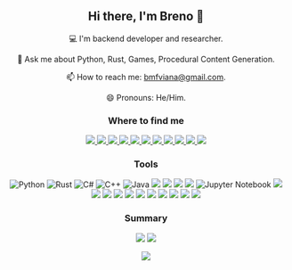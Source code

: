 <h2 align="center"> Hi there, I'm Breno 👋 </h2>

<p align="center">
  💻 I'm backend developer and researcher.
</p>
<!-- <p align="center">
  🔭 I’m currently working on ...
</p> -->
<!-- <p align="center">
  🌱 I’m currently learning ...
</p> -->
<!-- <p align="center">
  👯 I’m looking to collaborate on ...
</p> -->
<!-- <p align="center">
  🤔 I’m looking for help with ...
</p> -->
<p align="center">
  💬 Ask me about Python, Rust, Games, Procedural Content Generation.
</p>
<p align="center">
  📫 How to reach me: <a href="mailto:bmfviana@gmail.com" target="_blank">bmfviana@gmail.com</a>.
</p>
<p align="center">
  😄 Pronouns: He/Him.
</p>
<!-- <p align="center">
  ⚡ Fun fact: ...
</p> -->

<!-- My interests lay mainly in Evolutionary Systems, Artificial Intelligence, and Procedural Content Generation for games. -->


<h3 align="center"> Where to find me </h3>


<p align="center">
<!--   <a href="" target="_blank">
    <img src="" >
  </a> -->
<!-- <img src="https://img.shields.io/badge/Gmail-D14836?style=for-the-badge&logo=gmail&logoColor=white)](bmfviana@gmail.com) -->
  <a href="https://linktr.ee/brenomfviana" target="_blank">
    <img src="https://img.shields.io/badge/linktree-39E09B?style=for-the-badge&logo=linktree&logoColor=white" >
  </a>
  <a href="https://www.linkedin.com/in/brenomfviana" target="_blank">
    <img src="https://img.shields.io/badge/-LinkedIn-0077B5?style=for-the-badge&logo=LinkedIn&logoColor=white" >
  </a>
  <!-- Research -->
  <a href="https://orcid.org/0000-0003-3441-508X" target="_blank">
    <img src="https://img.shields.io/badge/-Orcid-a6ce39?style=for-the-badge&logo=Orcid&logoColor=white" >
  </a>
  <a href="https://scholar.google.com.br/citations?user=VjiBzH8AAAAJ" target="_blank">
    <img src="https://img.shields.io/badge/Google_Scholar-4285F4?style=for-the-badge&logo=google-scholar&logoColor=white" >
  </a>
  <a href="https://www.researchgate.net/profile/Breno-Viana" target="_blank">
    <img src="https://img.shields.io/badge/Research_Gate-00CCBB.svg?&style=for-the-badge&logo=ResearchGate&logoColor=white" >
  </a>
  
  <!-- Social -->
  <a href="https://twitter.com/brenomfviana" target="_blank">
    <img src="https://img.shields.io/badge/-Twitter-1DA1F2?style=for-the-badge&logo=Twitter&logoColor=white" >
  </a>
  <a href="https://www.youtube.com/@brenomfviana" target="_blank">
    <img src="https://img.shields.io/badge/YouTube-FF0000?style=for-the-badge&logo=youtube&logoColor=white" >
  </a>
  <a href="https://www.instagram.com/brenomfviana" target="_blank">
    <img src="https://img.shields.io/badge/Instagram-E4405F?style=for-the-badge&logo=instagram&logoColor=white" >
  </a>
  <a href="https://www.tiktok.com/@brenomfviana" target="_blank">
    <img src="https://img.shields.io/badge/TikTok-000000?style=for-the-badge&logo=tiktok&logoColor=white" >
  </a>
  
  <!-- Blog -->
  <a href="https://dev.to/brenomfviana" target="_blank">
    <img src="https://img.shields.io/badge/dev.to-0A0A0A?style=for-the-badge&logo=devdotto&logoColor=white" >
  </a>
  <a href="https://brenomfviana.medium.com" target="_blank">
    <img src="https://img.shields.io/badge/Medium-12100E?style=for-the-badge&logo=medium&logoColor=white" >
  </a>
<!--   <a href="" target="_blank">
    <img src="https://img.shields.io/badge/Notion-000000?style=for-the-badge&logo=notion&logoColor=white" >
  </a> -->
  
  <!-- Dev -->
<!--   <a href="https://github.com/brenomfviana" target="_blank">
    <img src="https://img.shields.io/badge/GitHub-100000?style=for-the-badge&logo=github&logoColor=white" >
  </a>
  <a href="https://stackoverflow.com/users/13779034/breno-viana" target="_blank">
    <img src="https://img.shields.io/badge/Stack_Overflow-FE7A16?style=for-the-badge&logo=stack-overflow&logoColor=white" >
  </a>
  <a href="https://stackoverflow.com/users/13779034/breno-viana">
    <img src="https://img.shields.io/stackexchange/stackoverflow/r/13779034?color=orange&label=reputation&logo=stackoverflow&style=for-the-badge&cacheSeconds=86400" target="_blank">
  </a>
  <a href="" target="_blank">
    <img src="https://img.shields.io/badge/Kaggle-20BEFF?style=for-the-badge&logo=Kaggle&logoColor=white" >
  </a> -->
  
  <!-- Games: https://github.com/alexandresanlim/Badges4-README.md-Profile#-games- -->
<!--   <a href="" target="_blank">
    <img src="https://img.shields.io/badge/Itch.io-FA5C5C?style=for-the-badge&logo=itchdotio&logoColor=white)](https://brenomfviana.itch.io/" >
  </a>
  <a href="" target="_blank">
    <img src="https://img.shields.io/badge/Steam-000000?style=for-the-badge&logo=steam&logoColor=white)](https://steamcommunity.com/id/brenomfviana/" >
  </a> -->
</p>


<h3 align="center"> Tools </h3>

<p align="center">
  <!-- Languages https://github.com/alexandresanlim/Badges4-README.md-Profile#-languages- -->
  <img src="https://img.shields.io/badge/Python-3776AB?style=for-the-badge&logo=python&logoColor=white" alt="Python" >
  <img src="https://img.shields.io/badge/Rust-E57324?style=for-the-badge&logo=rust&logoColor=white" alt="Rust" >
  <img src="https://img.shields.io/badge/C%23-239120?style=for-the-badge&logo=c-sharp&logoColor=white" alt="C#" >
  <img src="https://img.shields.io/badge/C%2B%2B-00599C?style=for-the-badge&logo=c%2B%2B&logoColor=white" alt="C++" >
<!--   <img src="https://img.shields.io/badge/C-00599C?style=for-the-badge&logo=c&logoColor=white" alt="C" > -->
  <img src="https://img.shields.io/badge/Java-0a85bf?style=for-the-badge&logo=openjdk" alt="Java" >
  <img src="https://img.shields.io/badge/LaTeX-47A141?style=for-the-badge&logo=LaTeX&logoColor=white" >
<!--   <img src="https://img.shields.io/badge/TypeScript-007ACC?style=for-the-badge&logo=typescript&logoColor=white" > -->
<!--   <img src="https://img.shields.io/badge/JavaScript-323330?style=for-the-badge&logo=javascript&logoColor=F7DF1E" > -->
<!--   <img src="https://img.shields.io/badge/HTML5-E34F26?style=for-the-badge&logo=html5&logoColor=white" > -->
<!--   <img src="https://img.shields.io/badge/CSS3-1572B6?style=for-the-badge&logo=css3&logoColor=white" > -->
  <!-- Backend -->
  <img src="https://img.shields.io/badge/Django-092E20?style=for-the-badge&logo=django&logoColor=green" >
  <img src="https://img.shields.io/badge/django%20rest-ff1709?style=for-the-badge&logo=django&logoColor=white" >
  <img src="https://img.shields.io/badge/Flask-000000?style=for-the-badge&logo=flask&logoColor=white" >
  <!-- AI -->
  <img src="https://img.shields.io/badge/Jupyter-F37626.svg?&style=for-the-badge&logo=Jupyter&logoColor=white" alt="Jupyter Notebook" >
  <!-- Databases -->
<!--   <img src="https://img.shields.io/badge/PostgreSQL-316192?style=for-the-badge&logo=postgresql&logoColor=white" > -->
<!--   <img src="https://img.shields.io/badge/MySQL-005C84?style=for-the-badge&logo=mysql&logoColor=white" > -->
  <img src="https://img.shields.io/badge/redis-%23DD0031.svg?&style=for-the-badge&logo=redis&logoColor=white" >
<!--   <img src="https://img.shields.io/badge/rabbitmq-%23FF6600.svg?&style=for-the-badge&logo=rabbitmq&logoColor=white" > -->
<!--   <img src="https://img.shields.io/badge/MongoDB-4EA94B?style=for-the-badge&logo=mongodb&logoColor=white" > -->
  <!-- Frontend -->
<!--   <img src="https://img.shields.io/badge/npm-CB3837?style=for-the-badge&logo=npm&logoColor=white" > -->
<!-- <img src="https://img.shields.io/badge/Vue.js-35495E?style=for-the-badge&logo=vuedotjs&logoColor=4FC08D" > -->
  <img src="https://img.shields.io/badge/Markdown-000000?style=for-the-badge&logo=markdown&logoColor=white" >
  <img src="https://img.shields.io/badge/Jekyll-CC0000?style=for-the-badge&logo=Jekyll&logoColor=white" >
  <!-- Infra -->
<!--   <img src="https://img.shields.io/badge/Amazon_AWS-FF9900?style=for-the-badge&logo=amazonaws&logoColor=white" > -->
<!--   <img src="https://img.shields.io/badge/GitHub_Actions-2088FF?style=for-the-badge&logo=github-actions&logoColor=white" > -->
<!--   <img src="https://img.shields.io/badge/Terraform-7B42BC?style=for-the-badge&logo=terraform&logoColor=white" > -->
<!--   <img src="https://img.shields.io/badge/redis-%23DD0031.svg?&style=for-the-badge&logo=redis&logoColor=white" > -->
<!--   <img src="https://img.shields.io/badge/Ansible-000000?style=for-the-badge&logo=ansible&logoColor=white" > -->
<!--   <img src="https://img.shields.io/badge/Docker-2CA5E0?style=for-the-badge&logo=docker&logoColor=white" > -->
<!--   <img src="https://img.shields.io/badge/Nginx-009639?style=for-the-badge&logo=nginx&logoColor=white" > -->
  <!-- GameDev -->
  <img src="https://img.shields.io/badge/Unity-100000?style=for-the-badge&logo=unity&logoColor=white" >
  <!-- Tests -->
<!--   <img src="https://img.shields.io/badge/Selenium-43B02A?style=for-the-badge&logo=Selenium&logoColor=white" > -->
  <!-- IDEs -->
  <img src="https://img.shields.io/badge/PyCharm-000000.svg?&style=for-the-badge&logo=PyCharm&logoColor=white" >
  <img src="https://img.shields.io/badge/VSCode-0078D4?style=for-the-badge&logo=visual%20studio%20code&logoColor=white" >
  <img src="https://img.shields.io/badge/Colab-F9AB00?style=for-the-badge&logo=googlecolab&color=525252" >
  <!-- OSs -->
  <img src="https://img.shields.io/badge/Ubuntu-E95420?style=for-the-badge&logo=ubuntu&logoColor=white" >
  <!-- Others -->
  <img src="https://img.shields.io/badge/GIT-E44C30?style=for-the-badge&logo=git&logoColor=white" >
<!--   <img src="https://img.shields.io/badge/GNU%20Bash-4EAA25?style=for-the-badge&logo=GNU%20Bash&logoColor=white" > -->
<!--   <img src="https://img.shields.io/badge/starship-DD0B78?style=for-the-badge&logo=starship&logoColor=white" > -->
  <img src="https://img.shields.io/badge/Overleaf-47A141?style=for-the-badge&logo=Overleaf&logoColor=white" >
  <img src="https://img.shields.io/badge/Obsidian-483699?style=for-the-badge&logo=Obsidian&logoColor=white" >
<!--   <img src="https://img.shields.io/badge/GitBook-7B36ED?style=for-the-badge&logo=gitbook&logoColor=white" > -->
<!--   <img src="https://img.shields.io/badge/JWT-000000?style=for-the-badge&logo=JSON%20web%20tokens&logoColor=white" > -->
<!--   <img src=""> -->
  <!-- More Badges: https://github.com/alexandresanlim/Badges4-README.md-Profile -->
</p>


<h3 align="center"> Summary </h3>

<p align="center">
  <img src="https://github-readme-stats.vercel.app/api?username=brenomfviana&theme=graywhite&count_private=true&show_icons=true" >

  <img src="https://github-readme-streak-stats.herokuapp.com/?user=brenomfviana&theme=white&ring=474b4f&hide_border=true&currStreakNum=24292e&fire=474b4f&currStreakLabel=3d3d3d" >

<!--   <img src="https://github-readme-stats.vercel.app/api/top-langs/?username=brenomfviana&hide_progress=true" > -->
  
<!--   <img src="https://github-profile-trophy.vercel.app/?username=brenomfviana" > -->
</p>

<!-- ![Visitor Badge](https://visitor-badge.laobi.icu/badge?page_id=brenomfviana) -->
<p align="center">
  <img src="https://komarev.com/ghpvc/?username=brenomfviana&label=Profile%20views&color=3FC1C9&style=for-the-badge" >
</p>
